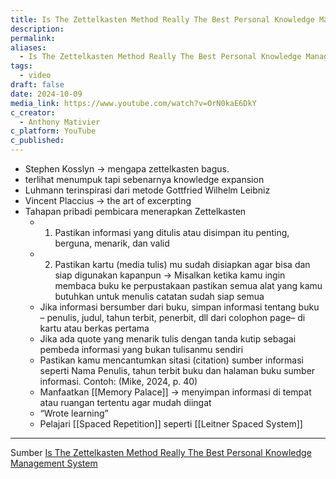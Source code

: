 ```yaml
---
title: Is The Zettelkasten Method Really The Best Personal Knowledge Management System
description: 
permalink: 
aliases:
  - Is The Zettelkasten Method Really The Best Personal Knowledge Management System
tags:
  - video
draft: false
date: 2024-10-09
media_link: https://www.youtube.com/watch?v=OrN0kaE6DkY
c_creator:
  - Anthony Mativier
c_platform: YouTube
c_published:
---
```

- Stephen Kosslyn → mengapa zettelkasten bagus.
- terlihat menumpuk tapi sebenarnya knowledge expansion
-  Luhmann terinspirasi dari metode Gottfried Wilhelm Leibniz
- Vincent Placcius → the art of excerpting
- Tahapan pribadi pembicara menerapkan Zettelkasten
	- 1. Pastikan informasi yang ditulis atau disimpan itu penting, berguna, menarik, dan valid
	- 2. Pastikan kartu (media tulis) mu sudah disiapkan agar bisa dan siap digunakan kapanpun → Misalkan ketika kamu ingin membaca buku ke perpustakaan pastikan semua alat yang kamu butuhkan untuk menulis catatan sudah siap semua
	- Jika informasi bersumber dari buku, simpan informasi tentang buku – penulis, judul, tahun terbit, penerbit, dll dari colophon page– di kartu atau berkas pertama 
	- Jika ada quote yang menarik tulis dengan tanda kutip sebagai pembeda informasi yang bukan tulisanmu sendiri
	- Pastikan kamu mencantumkan sitasi (citation) sumber informasi seperti Nama Penulis, tahun terbit buku dan halaman buku sumber informasi. Contoh: (Mike, 2024, p. 40)
	- Manfaatkan [[Memory Palace]] → menyimpan informasi di tempat atau ruangan tertentu agar mudah diingat
	- “Wrote learning”
	- Pelajari [[Spaced Repetition]] seperti [[Leitner Spaced System]]




---
Sumber [Is The Zettelkasten Method Really The Best Personal Knowledge Management System](https://www.youtube.com/watch?v=OrN0kaE6DkY)